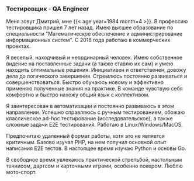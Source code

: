 ### Тестировщик - QA Engineer

Меня зовут Дмитрий, мне {{< age year=1984 month=4 >}}. В профессию тестировщика пришел 7 лет назад. Имею высшее образование по специальности "Математическое обеспечение и администрирование информационных систем". 
С 2018 года работаю в коммерческих проектах.

Я веселый, находчивый и неординарный человек. Имею собственное видение на поставленные задачи (а также ставлю их сам) и умею находить оптимальные решения. 
Инициативен и ответственен, довожу дела до логического завершения. 
Стремлюсь постоянно развиваться и совершенствоваться. Быстро обучаюсь новому и эффективно применяю полученные знания на практике. 
В команде чувствую себя комфортно и быстро нахожу общий язык с коллективом.

Я заинтересован в автоматизации и постоянно развиваюсь в этом направлении. 
Успешно справляюсь с ручным тестированием, обожаю классическое ad-hoc тестирование (исследовательское), а также сложные задачи Е2Е тестирования. 
Работаю в Linux/Windows/MacOS.

Предпочитаю удаленный формат работы, хотя это не является критичным.
Базово изучал PHP, на нем получил основной опыт написания Е2Е тестов. 
В настоящее время изучаю Python и основы Go.

В свободное время увлекаюсь практической стрельбой, настольным теннисом, дартсом и карточными играми, особенно покером. Люблю мото-спорт.